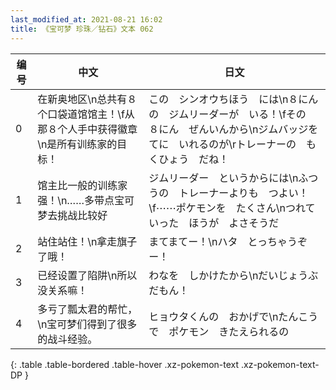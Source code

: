 ```yaml
---
last_modified_at: 2021-08-21 16:02
title: 《宝可梦 珍珠／钻石》文本 062
---
```

| 编号 | 中文 | 日文 |
| ---- | ---- | ---- |
| 0 | 在新奥地区\n总共有８个口袋道馆馆主！\f从那８个人手中获得徽章\n是所有训练家的目标！ | この　シンオウちほう　には\n８にんの　ジムリーダーが　いる！\fその　８にん　ぜんいんから\nジムバッジを　てに　いれるのが\rトレーナーの　もくひょう　だね！ |
| 1 | 馆主比一般的训练家强！\n……多带点宝可梦去挑战比较好 | ジムリーダー　というからには\nふつうの　トレーナーよりも　つよい！\f⋯⋯ポケモンを　たくさん\nつれていった　ほうが　よさそうだ |
| 2 | 站住站住！\n拿走旗子了哦！ | まてまてー！\nハタ　とっちゃうぞー！ |
| 3 | 已经设置了陷阱\n所以没关系嘛！ | わなを　しかけたから\nだいじょうぶ　だもん！ |
| 4 | 多亏了瓢太君的帮忙，\n宝可梦们得到了很多的战斗经验。 | ヒョウタくんの　おかげで\nたんこうで　ポケモン　きたえられるの |
{: .table .table-bordered .table-hover .xz-pokemon-text .xz-pokemon-text-DP }